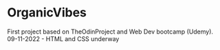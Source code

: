 # OrganicVibes

First project based on TheOdinProject and Web Dev bootcamp (Udemy).
09-11-2022  -  HTML and CSS underway
